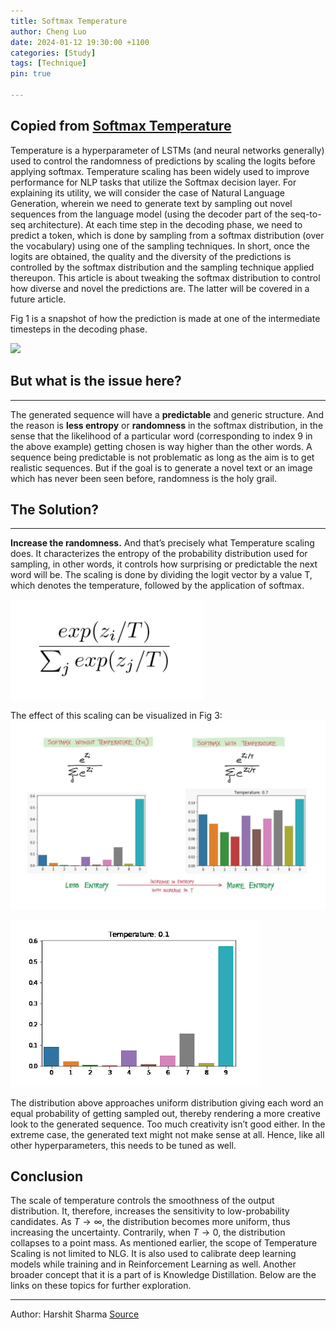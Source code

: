 ```yaml
---
title: Softmax Temperature
author: Cheng Luo
date: 2024-01-12 19:30:00 +1100
categories: [Study]
tags: [Technique]
pin: true

---
```

<script type="text/javascript" src="http://cdn.mathjax.org/mathjax/latest/MathJax.js?config=default"></script>

Copied from [Softmax Temperature](https://medium.com/mlearning-ai/softmax-temperature-5492e4007f71)
---
Temperature is a hyperparameter of LSTMs (and neural networks generally) used to control the randomness of predictions by scaling the logits before applying softmax. Temperature scaling has been widely used to improve performance for NLP tasks that utilize the Softmax decision layer.
For explaining its utility, we will consider the case of Natural Language Generation, wherein we need to generate text by sampling out novel sequences from the language model (using the decoder part of the seq-to-seq architecture). At each time step in the decoding phase, we need to predict a token, which is done by sampling from a softmax distribution (over the vocabulary) using one of the sampling techniques. In short, once the logits are obtained, the quality and the diversity of the predictions is controlled by the softmax distribution and the sampling technique applied thereupon. This article is about tweaking the softmax distribution to control how diverse and novel the predictions are. The latter will be covered in a future article.

Fig 1 is a snapshot of how the prediction is made at one of the intermediate timesteps in the decoding phase.

![](https://raw.githubusercontent.com/lingjivoo/lingjivoo.github.io/master/_posts/2024-1-12-Softmax-Temperature-vis.assets/Logits-transformation-by-Softmax.webp)


## But what is the issue here?
---

The generated sequence will have a **predictable** and generic structure. And the reason is **less entropy** or **randomness** in the softmax distribution, in the sense that the likelihood of a particular word (corresponding to index 9 in the above example) getting chosen is way higher than the other words. A sequence being predictable is not problematic as long as the aim is to get realistic sequences. But if the goal is to generate a novel text or an image which has never been seen before, randomness is the holy grail.

## The Solution?
---
**Increase the randomness.**
And that’s precisely what Temperature scaling does. It characterizes the entropy of the probability distribution used for sampling, in other words, it controls how surprising or predictable the next word will be. The scaling is done by dividing the logit vector by a value T, which denotes the temperature, followed by the application of softmax.

![](https://raw.githubusercontent.com/lingjivoo/lingjivoo.github.io/master/_posts/2024-1-12-Softmax-Temperature-vis.assets/Temperature-Scaling-Equation.webp)


The effect of this scaling can be visualized in Fig 3:
![](https://raw.githubusercontent.com/lingjivoo/lingjivoo.github.io/master/_posts/2024-1-12-Softmax-Temperature-vis.assets/Vis-outputs.webp)

![](https://raw.githubusercontent.com/lingjivoo/lingjivoo.github.io/master/_posts/2024-1-12-Softmax-Temperature-vis.assets/dynamic-vis.gif)

The distribution above approaches uniform distribution giving each word an equal probability of getting sampled out, thereby rendering a more creative look to the generated sequence. Too much creativity isn’t good either. In the extreme case, the generated text might not make sense at all. Hence, like all other hyperparameters, this needs to be tuned as well.

## Conclusion
The scale of temperature controls the smoothness of the output distribution. It, therefore, increases the sensitivity to low-probability candidates. As $T \rightarrow \infty$, the distribution becomes more uniform, thus increasing the uncertainty. Contrarily, when  $T \rightarrow 0$, the distribution collapses to a point mass.
As mentioned earlier, the scope of Temperature Scaling is not limited to NLG. It is also used to calibrate deep learning models while training and in Reinforcement Learning as well. Another broader concept that it is a part of is Knowledge Distillation. Below are the links on these topics for further exploration.

---
Author: Harshit Sharma [Source](https://medium.com/mlearning-ai/softmax-temperature-5492e4007f71)

